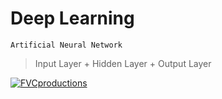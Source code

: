 # Deep Learning

```
Artificial Neural Network
```
> Input Layer + Hidden Layer + Output Layer

<a href="http://fvcproductions.com"><img src="https://miro.medium.com/max/6694/1*Enbag4OPicgOFGP6m281lQ.jpeg" alt="FVCproductions"></a>
